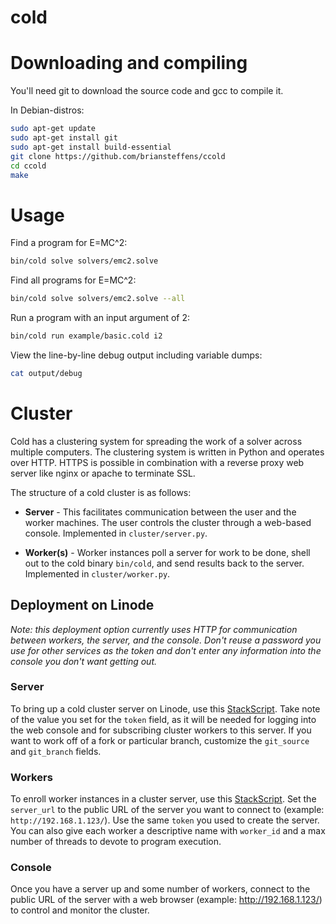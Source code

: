 cold
====

# Downloading and compiling

You'll need git to download the source code and gcc to compile it.

In Debian-distros:

```bash
sudo apt-get update
sudo apt-get install git
sudo apt-get install build-essential
git clone https://github.com/briansteffens/ccold
cd ccold
make
```

# Usage

Find a program for E=MC^2:

```bash
bin/cold solve solvers/emc2.solve
```

Find all programs for E=MC^2:

```bash
bin/cold solve solvers/emc2.solve --all
```

Run a program with an input argument of 2:

```bash
bin/cold run example/basic.cold i2
```

View the line-by-line debug output including variable dumps:

```bash
cat output/debug
```

# Cluster

Cold has a clustering system for spreading the work of a solver across multiple
computers. The clustering system is written in Python and operates over HTTP.
HTTPS is possible in combination with a reverse proxy web server like nginx or
apache to terminate SSL.

The structure of a cold cluster is as follows:

- **Server** - This facilitates communication between the user and the
  worker machines. The user controls the cluster through a web-based console.
  Implemented in `cluster/server.py`.

- **Worker(s)** - Worker instances poll a server for work to be done, shell out
  to the cold binary `bin/cold`, and send results back to the server.
  Implemented in `cluster/worker.py`.

## Deployment on Linode

*Note: this deployment option currently uses HTTP for communication between
workers, the server, and the console. Don't reuse a password you use for other
services as the token and don't enter any information into the console you
don't want getting out.*

### Server

To bring up a cold cluster server on Linode, use this
[StackScript](https://www.linode.com/stackscripts/view/19184). Take note of the
value you set for the `token` field, as it will be needed for logging into the
web console and for subscribing cluster workers to this server. If you want to
work off of a fork or particular branch, customize the `git_source` and
`git_branch` fields.

### Workers

To enroll worker instances in a cluster server, use this
[StackScript](https://www.linode.com/stackscripts/view/19130). Set the
`server_url` to the public URL of the server you want to connect to
(example: `http://192.168.1.123/`). Use the same `token` you used to create the
server. You can also give each worker a descriptive name with `worker_id` and
a max number of threads to devote to program execution.

### Console

Once you have a server up and some number of workers, connect to the public
URL of the server with a web browser (example: http://192.168.1.123/) to
control and monitor the cluster.
